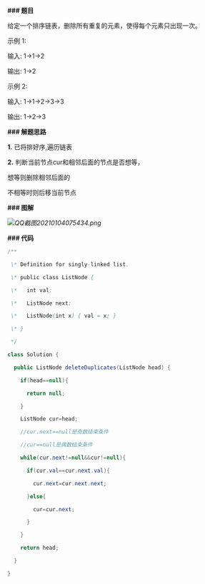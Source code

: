 **### 题目**

给定一个排序链表，删除所有重复的元素，使得每个元素只出现一次。



示例 1:



输入: 1->1->2

输出: 1->2



示例 2:



输入: 1->1->2->3->3

输出: 1->2->3



**### 解题思路**

**1.** 已将排好序,遍历链表

**2.** 判断当前节点cur和相邻后面的节点是否想等，

  想等则删除相邻后面的

  不相等时则后移当前节点



**### 图解**

*![QQ截图20210104075434.png](https://pic.leetcode-cn.com/1609718640-tnQLCu-QQ%E6%88%AA%E5%9B%BE20210104075434.png)*



**### 代码**





```java
/**

 \* Definition for singly-linked list.

 \* public class ListNode {

 \*   int val;

 \*   ListNode next;

 \*   ListNode(int x) { val = x; }

 \* }

 */

class Solution {

  public ListNode deleteDuplicates(ListNode head) {

​    if(head==null){

​      return null;

​    }

​    ListNode cur=head;

​    //cur.next==null是奇数结束条件

​    //cur==null是偶数结束条件

​    while(cur.next!=null&&cur!=null){

​      if(cur.val==cur.next.val){

​        cur.next=cur.next.next;

​      }else{

​        cur=cur.next;

​      }

​    }

​    return head;

  }

}

```

